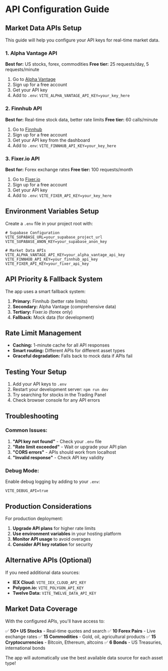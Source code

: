 # API Configuration Guide

## Market Data APIs Setup

This guide will help you configure your API keys for real-time market data.

### 1. Alpha Vantage API

**Best for:** US stocks, forex, commodities
**Free tier:** 25 requests/day, 5 requests/minute

1. Go to [Alpha Vantage](https://www.alphavantage.co/support/#api-key)
2. Sign up for a free account
3. Get your API key
4. Add to `.env`: `VITE_ALPHA_VANTAGE_API_KEY=your_key_here`

### 2. Finnhub API

**Best for:** Real-time stock data, better rate limits
**Free tier:** 60 calls/minute

1. Go to [Finnhub](https://finnhub.io/)
2. Sign up for a free account
3. Get your API key from the dashboard
4. Add to `.env`: `VITE_FINNHUB_API_KEY=your_key_here`

### 3. Fixer.io API

**Best for:** Forex exchange rates
**Free tier:** 100 requests/month

1. Go to [Fixer.io](https://fixer.io/)
2. Sign up for a free account
3. Get your API key
4. Add to `.env`: `VITE_FIXER_API_KEY=your_key_here`

## Environment Variables Setup

Create a `.env` file in your project root with:

```env
# Supabase Configuration
VITE_SUPABASE_URL=your_supabase_project_url
VITE_SUPABASE_ANON_KEY=your_supabase_anon_key

# Market Data APIs
VITE_ALPHA_VANTAGE_API_KEY=your_alpha_vantage_api_key
VITE_FINNHUB_API_KEY=your_finnhub_api_key
VITE_FIXER_API_KEY=your_fixer_api_key
```

## API Priority & Fallback System

The app uses a smart fallback system:

1. **Primary:** Finnhub (better rate limits)
2. **Secondary:** Alpha Vantage (comprehensive data)
3. **Tertiary:** Fixer.io (forex only)
4. **Fallback:** Mock data (for development)

## Rate Limit Management

- **Caching:** 1-minute cache for all API responses
- **Smart routing:** Different APIs for different asset types
- **Graceful degradation:** Falls back to mock data if APIs fail

## Testing Your Setup

1. Add your API keys to `.env`
2. Restart your development server: `npm run dev`
3. Try searching for stocks in the Trading Panel
4. Check browser console for any API errors

## Troubleshooting

### Common Issues:

1. **"API key not found"** - Check your `.env` file
2. **"Rate limit exceeded"** - Wait or upgrade your API plan
3. **"CORS errors"** - APIs should work from localhost
4. **"Invalid response"** - Check API key validity

### Debug Mode:

Enable debug logging by adding to your `.env`:
```env
VITE_DEBUG_API=true
```

## Production Considerations

For production deployment:

1. **Upgrade API plans** for higher rate limits
2. **Use environment variables** in your hosting platform
3. **Monitor API usage** to avoid overages
4. **Consider API key rotation** for security

## Alternative APIs (Optional)

If you need additional data sources:

- **IEX Cloud:** `VITE_IEX_CLOUD_API_KEY`
- **Polygon.io:** `VITE_POLYGON_API_KEY`
- **Twelve Data:** `VITE_TWELVE_DATA_API_KEY`

## Market Data Coverage

With the configured APIs, you'll have access to:

✅ **50+ US Stocks** - Real-time quotes and search
✅ **10 Forex Pairs** - Live exchange rates
✅ **15 Commodities** - Gold, oil, agricultural products
✅ **15 Cryptocurrencies** - Bitcoin, Ethereum, altcoins
✅ **6 Bonds** - US Treasuries, international bonds

The app will automatically use the best available data source for each asset type!